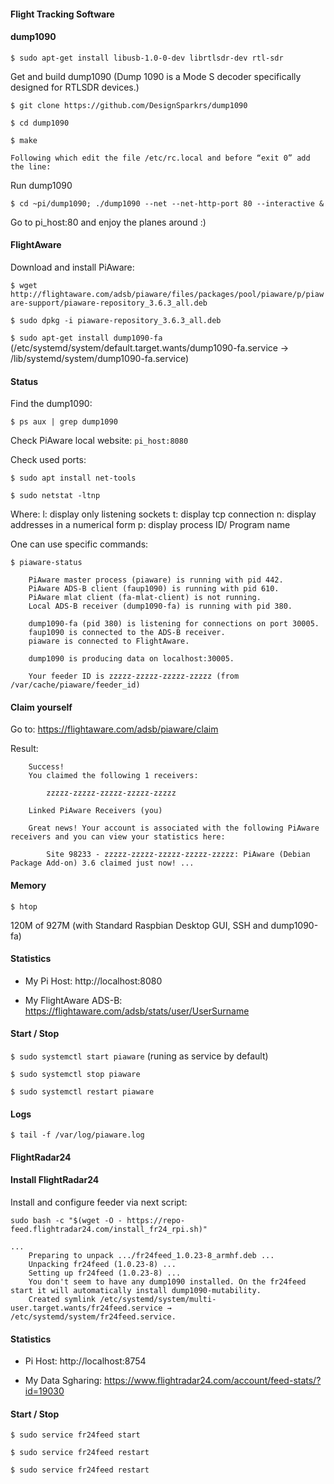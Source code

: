 #### Flight Tracking Software

#### dump1090

``$ sudo apt-get install libusb-1.0-0-dev librtlsdr-dev rtl-sdr``

Get and build dump1090 (Dump 1090 is a Mode S decoder specifically designed for RTLSDR devices.)

``$ git clone https://github.com/DesignSparkrs/dump1090``

``$ cd dump1090``

``$ make``

``Following which edit the file /etc/rc.local and before “exit 0” add the line:``

Run dump1090

``$ cd ~pi/dump1090; ./dump1090 --net --net-http-port 80 --interactive &``

Go to pi_host:80 and enjoy the planes around :)

#### FlightAware

Download and install PiAware:

``$ wget http://flightaware.com/adsb/piaware/files/packages/pool/piaware/p/piaware-support/piaware-repository_3.6.3_all.deb``

``$ sudo dpkg -i piaware-repository_3.6.3_all.deb``

``$ sudo apt-get install dump1090-fa`` (/etc/systemd/system/default.target.wants/dump1090-fa.service → /lib/systemd/system/dump1090-fa.service)


#### Status

Find the dump1090:

``$ ps aux | grep dump1090``

Check PiAware local website: ``pi_host:8080``

Check used ports:

``$ sudo apt install net-tools``

``$ sudo netstat -ltnp``

Where: 
    l: display only listening sockets
    t: display tcp connection
    n: display addresses in a numerical form
    p: display process ID/ Program name
    
One can use specific commands:

``$ piaware-status``

        PiAware master process (piaware) is running with pid 442.
        PiAware ADS-B client (faup1090) is running with pid 610.
        PiAware mlat client (fa-mlat-client) is not running.
        Local ADS-B receiver (dump1090-fa) is running with pid 380.

        dump1090-fa (pid 380) is listening for connections on port 30005.
        faup1090 is connected to the ADS-B receiver.
        piaware is connected to FlightAware.

        dump1090 is producing data on localhost:30005.

        Your feeder ID is zzzzz-zzzzz-zzzzz-zzzzz (from /var/cache/piaware/feeder_id)
        
#### Claim yourself

Go to: https://flightaware.com/adsb/piaware/claim

Result:

        Success!
        You claimed the following 1 receivers:

            zzzzz-zzzzz-zzzzz-zzzzz-zzzzz

        Linked PiAware Receivers (you)

        Great news! Your account is associated with the following PiAware receivers and you can view your statistics here:

            Site 98233 - zzzzz-zzzzz-zzzzz-zzzzz-zzzzz: PiAware (Debian Package Add-on) 3.6 claimed just now! ...

#### Memory

``$ htop``

120M of 927M (with Standard Raspbian Desktop GUI, SSH and dump1090-fa)
   
#### Statistics

- My Pi Host: http://localhost:8080

- My FlightAware ADS-B: https://flightaware.com/adsb/stats/user/UserSurname

#### Start / Stop

``$ sudo systemctl start piaware`` (runing as service by default)

``$ sudo systemctl stop piaware``

``$ sudo systemctl restart piaware``

#### Logs

``$ tail -f /var/log/piaware.log``

#### FlightRadar24

#### Install FlightRadar24 

Install and configure feeder via next script:

``sudo bash -c "$(wget -O - https://repo-feed.flightradar24.com/install_fr24_rpi.sh)"``

    ...
        Preparing to unpack .../fr24feed_1.0.23-8_armhf.deb ...
        Unpacking fr24feed (1.0.23-8) ...
        Setting up fr24feed (1.0.23-8) ...
        You don't seem to have any dump1090 installed. On the fr24feed start it will automatically install dump1090-mutability.
        Created symlink /etc/systemd/system/multi-user.target.wants/fr24feed.service → /etc/systemd/system/fr24feed.service.

#### Statistics

- Pi Host: http://localhost:8754

- My Data Sgharing: https://www.flightradar24.com/account/feed-stats/?id=19030

#### Start / Stop

``$ sudo service fr24feed start``

``$ sudo service fr24feed restart``

``$ sudo service fr24feed restart``


